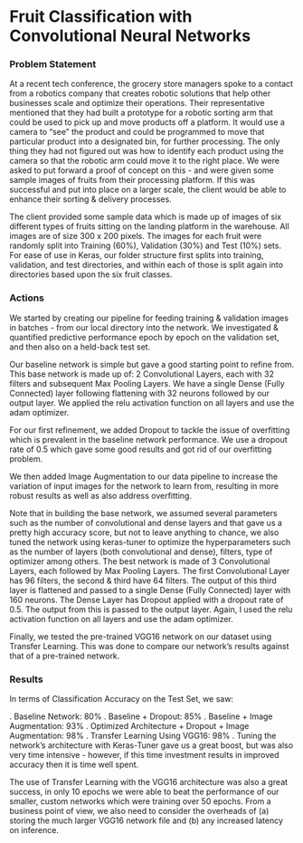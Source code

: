 # Fruit Classification with Convolutional Neural Networks

### Problem Statement
At a recent tech conference, the grocery store managers spoke to a contact from a robotics company that creates robotic solutions that help other businesses scale and optimize their operations. Their representative mentioned that they had built a prototype for a robotic sorting arm that could be used to pick up and move products off a platform. It would use a camera to “see” the product and could be programmed to move that particular product into a designated bin, for further processing. The only thing they had not figured out was how to identify each product using the camera so that the robotic arm could move it to the right place. We were asked to put forward a proof of concept on this - and were given some sample images of fruits from their processing platform. If this was successful and put into place on a larger scale, the client would be able to enhance their sorting & delivery processes.

The client provided some sample data which is made up of images of six different types of fruits sitting on the landing platform in the warehouse. All images are of size 300 x 200 pixels. The images for each fruit were randomly split into Training (60%), Validation (30%) and Test (10%) sets. For ease of use in Keras, our folder structure first splits into training, validation, and test directories, and within each of those is split again into directories based upon the six fruit classes.

### Actions
We started by creating our pipeline for feeding training & validation images in batches - from our local directory into the network. We investigated & quantified predictive performance epoch by epoch on the validation set, and then also on a held-back test set.

Our baseline network is simple but gave a good starting point to refine from. This base network is made up of: 2 Convolutional Layers, each with 32 filters and subsequent Max Pooling Layers. We have a single Dense (Fully Connected) layer following flattening with 32 neurons followed by our output layer. We applied the relu activation function on all layers and use the adam optimizer.

For our first refinement, we added Dropout to tackle the issue of overfitting which is prevalent in the baseline network performance. We use a dropout rate of 0.5 which gave some good results and got rid of our overfitting problem.

We then added Image Augmentation to our data pipeline to increase the variation of input images for the network to learn from, resulting in more robust results as well as also address overfitting.

Note that in building the base network, we assumed several parameters such as the number of convolutional and dense layers and that gave us a pretty high accuracy score, but not to leave anything to chance, we also tuned the network using keras-tuner to optimize the hyperparameters such as the number of layers (both convolutional and dense), filters, type of optimizer among others. The best network is made of 3 Convolutional Layers, each followed by Max Pooling Layers. The first Convolutional Layer has 96 filters, the second & third have 64 filters. The output of this third layer is flattened and passed to a single Dense (Fully Connected) layer with 160 neurons. The Dense Layer has Dropout applied with a dropout rate of 0.5. The output from this is passed to the output layer. Again, I used the relu activation function on all layers and use the adam optimizer.

Finally, we tested the pre-trained VGG16 network on our dataset using Transfer Learning. This was done to compare our network’s results against that of a pre-trained network.

### Results
In terms of Classification Accuracy on the Test Set, we saw:

. Baseline Network: 80%
. Baseline + Dropout: 85%
. Baseline + Image Augmentation: 93%
. Optimized Architecture + Dropout + Image Augmentation: 98%
. Transfer Learning Using VGG16: 98%
. Tuning the network’s architecture with Keras-Tuner gave us a great boost, but was also very time
intensive - however, if this time investment results in improved accuracy then it is time well spent.

The use of Transfer Learning with the VGG16 architecture was also a great success, in only 10 epochs we were able to beat the performance of our smaller, custom networks which were training over 50 epochs. From a business point of view, we also need to consider the overheads of (a) storing the much larger VGG16 network file and (b) any increased latency on inference.
